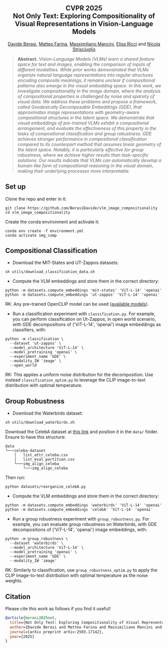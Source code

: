 <h2 align="center">CVPR 2025<br>Not Only Text: Exploring Compositionality of Visual Representations
in Vision-Language Models</h2>

<p align="center">
  <a href="https://openreview.net/profile?id=~Davide_Berasi1">Davide Berasi</a>,
  <a href="https://scholar.google.com/citations?user=SxQwDD8AAAAJ&authuser=1">Matteo Farina</a>, 
  <a href="https://scholar.google.com/citations?user=bqTPA8kAAAAJ&authuser=1">Massimiliano Mancini</a>, 
  <a href="https://scholar.google.com/citations?user=xf1T870AAAAJ&authuser=1">Elisa Ricci</a> and
  <a href="https://scholar.google.it/citations?user=7cgpfGYAAAAJ&hl=1">Nicola Strisciuglio</a>
</p>

>**Abstract.** *Vision-Language Models (VLMs) learn a shared feature space for text and images, enabling the comparison of inputs of different modalities. While prior works demonstrated that VLMs organize natural language representations into regular structures encoding composite meanings, it remains unclear if compositional patterns also emerge in the visual embedding space. In this work, we investigate compositionality in the image domain, where the analysis of compositional properties is challenged by noise and sparsity of visual data. We address these problems and propose a framework, called Geodesically Decomposable Embeddings (GDE), that approximates image representations with geometry-aware compositional structures in the latent space. We demonstrate that visual embeddings of pre-trained VLMs exhibit a compositional arrangement, and evaluate the effectiveness of this property in the tasks of compositional classification and group robustness. GDE achieves stronger performance in compositional classification compared to its counterpart method that assumes linear geometry of the latent space. Notably, it is particularly effective for group robustness, where we achieve higher results than task-specific solutions. Our results indicate that VLMs can automatically develop a human-like form of compositional reasoning in the visual domain, making their underlying processes more interpretable.*


## Set up
Clone the repo and enter in it:
```
git clone https://github.com/BerasiDavide/vlm_image_compositionality
cd vlm_image_compositionality
```
Create the conda environment and activate it:
```
conda env create -f environment.yml
conda activate img_comp
```

## Compositional Classification

- Download the MIT-States and UT-Zappos datasets:
```
sh utils/download_classification_data.sh
```
- Compute the VLM embeddings and store them in the correct directory:
```
python -m datasets.compute_embeddings 'mit-states' 'ViT-L-14' 'openai'
python -m datasets.compute_embeddings 'ut-zappos' 'ViT-L-14' 'openai'
```
RK: Any pre-trained OpenCLIP model can be used ([available models](https://colab.research.google.com/github/mlfoundations/open_clip/blob/master/docs/Interacting_with_open_clip.ipynb#scrollTo=uLFS29hnhlY4)).


- Run a classification experiment with `classification.py`. For example, you can perform classification on Ut-Zappos, in open world scenario, with GDE decompositions of ('ViT-L-14', 'openai') image embeddings as classifiers, with:
```
python -m classification \
  --dataset 'ut-zappos' \
  --model_architecture 'ViT-L-14' \
  --model_pretraining 'openai' \
  --experiment_name 'GDE' \
  --modality_IW 'image' \
  --open_world
```
RK: This applies a uniform noise distribution for the decomposition. Use instead `classification_optim.py` to leverage the CLIP image-to-text distribution with optimal temperature.


## Group Robustness

- Download the Waterbirds dataset:
```
sh utils/download_waterbirds.sh
``` 
Download the CelebA dataset at [this link](https://www.kaggle.com/jessicali9530/celeba-dataset) and position it in the ```data/``` folder. Ensure to have this structure:
```
data 
└───celeba-dataset
    │   list_attr_celeba.csv
    |   list_eval_partition.csv
    └───img_align_celeba
        └───img_align_celeba
```
Then run:
```
python datasets/reorganize_celebA.py
```
- Compute the VLM embeddings and store them in the correct directory:
```
python -m datasets.compute_embeddings 'waterbirds' 'ViT-L-14' 'openai'
python -m datasets.compute_embeddings 'celebA' 'ViT-L-14' 'openai'
```
- Run a group robustness experiment with `group_robustness.py`. For example, you can evaluate group robustness on Waterbirds, with GDE decompositions of ('ViT-L-14', 'openai') image embeddings, with:
```
python -m group_robustness \
  --dataset 'waterbirds' \
  --model_architecture 'ViT-L-14' \
  --model_pretraining 'openai' \
  --experiment_name 'GDE' \
  --modality_IW 'image'
```
RK: Similarly to classification, use `group_robustness_optim.py` to apply the CLIP image-to-text distribution with optimal temperature as the noise weights.

## Citation
Please cite this work as follows if you find it useful!
```bibtex
@article{berasi2025not,
  title={Not Only Text: Exploring Compositionality of Visual Representations in Vision-Language Models},
  author={Davide Berasi and Matteo Farina and Massimiliano Mancini and Elisa Ricci and Nicola Strisciuglio},
  journal={arXiv preprint arXiv:2503.17142},
  year={2025}
}
```